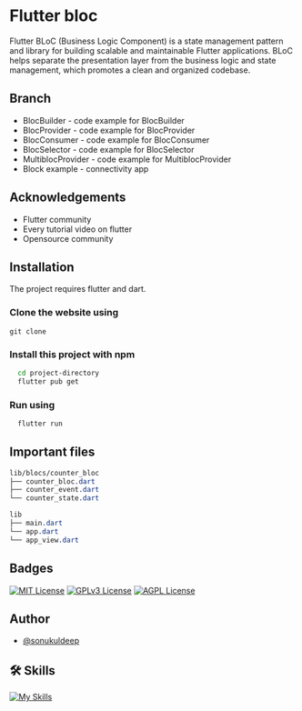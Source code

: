
# Flutter bloc
Flutter BLoC (Business Logic Component) is a state management pattern and library for building scalable and maintainable Flutter applications. BLoC helps separate the presentation layer from the business logic and state management, which promotes a clean and organized codebase.

## Branch
- BlocBuilder - code example for BlocBuilder
- BlocProvider - code example for BlocProvider
- BlocConsumer - code example for BlocConsumer
- BlocSelector - code example for BlocSelector
- MultiblocProvider - code example for MultiblocProvider
- Block example - connectivity app

## Acknowledgements
 - Flutter community
 - Every tutorial video on flutter
 - Opensource community

## Installation

The project requires flutter and dart.

### Clone the website using
```npm
git clone 
```

### Install this project with npm

```bash
  cd project-directory
  flutter pub get
```

### Run using

```bash
  flutter run
```

## Important files
```css
lib/blocs/counter_bloc
├── counter_bloc.dart
├── counter_event.dart
└── counter_state.dart

lib
├── main.dart
└── app.dart
└── app_view.dart
```

## Badges

[![MIT License](https://img.shields.io/badge/License-MIT-green.svg)](https://choosealicense.com/licenses/mit/) 
[![GPLv3 License](https://img.shields.io/badge/License-GPL%20v3-yellow.svg)](https://opensource.org/licenses/)
[![AGPL License](https://img.shields.io/badge/license-AGPL-blue.svg)](http://www.gnu.org/licenses/agpl-3.0)


## Author
- [@sonukuldeep](https://www.github.com/sonukuldeep)


## 🛠 Skills

[![My Skills](https://skillicons.dev/icons?i=js,ts,html,css,tailwind,sass,nodejs,react,nextjs,svelte,vue,flask,rust,python,php,solidity,mongodb,mysql,prisma,figma,threejs,unity,godot,dart,flutter)](https://github.com/sonukuldeep)